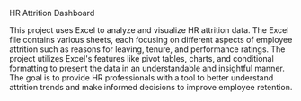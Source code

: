 HR Attrition Dashboard

This project uses Excel to analyze and visualize HR attrition data. The Excel file contains various sheets, each focusing on different aspects of employee attrition such as reasons for leaving, tenure, and performance ratings. The project utilizes Excel's features like pivot tables, charts, and conditional formatting to present the data in an understandable and insightful manner. The goal is to provide HR professionals with a tool to better understand attrition trends and make informed decisions to improve employee retention.







